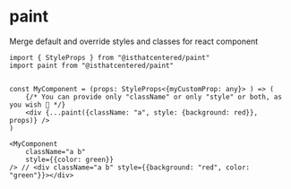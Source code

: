 # paint

Merge default and override styles and classes for react component

```tsx
import { StyleProps } from "@isthatcentered/paint"
import paint from "@isthatcentered/paint"


const MyComponent = (props: StyleProps<{myCustomProp: any}> ) => (
    {/* You can provide only "className" or only "style" or both, as you wish 🤗 */}
    <div {...paint({className: "a", style: {background: red}},  props)} />
)

<MyComponent
    className="a b"
    style={{color: green}}
/> // <div className="a b" style={{background: "red", color: "green"}}></div>
```
